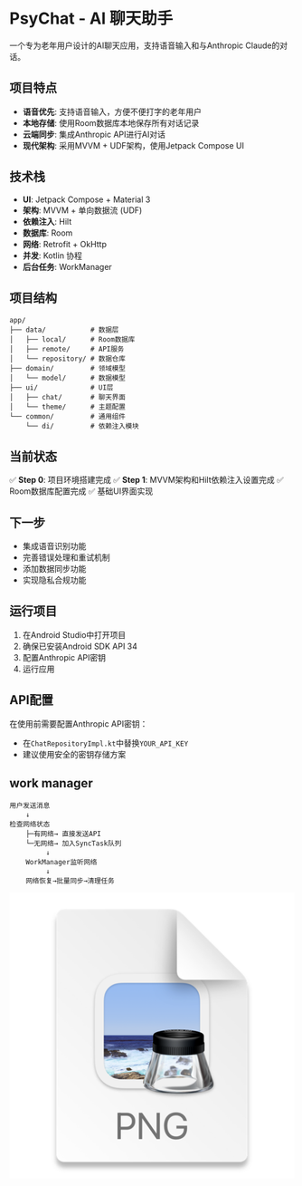 # PsyChat - AI 聊天助手

一个专为老年用户设计的AI聊天应用，支持语音输入和与Anthropic Claude的对话。

## 项目特点

- **语音优先**: 支持语音输入，方便不便打字的老年用户
- **本地存储**: 使用Room数据库本地保存所有对话记录
- **云端同步**: 集成Anthropic API进行AI对话
- **现代架构**: 采用MVVM + UDF架构，使用Jetpack Compose UI

## 技术栈

- **UI**: Jetpack Compose + Material 3
- **架构**: MVVM + 单向数据流 (UDF)
- **依赖注入**: Hilt
- **数据库**: Room
- **网络**: Retrofit + OkHttp
- **并发**: Kotlin 协程
- **后台任务**: WorkManager

## 项目结构

```text
app/
├── data/           # 数据层
│   ├── local/      # Room数据库
│   ├── remote/     # API服务
│   └── repository/ # 数据仓库
├── domain/         # 领域模型
│   └── model/      # 数据模型
├── ui/             # UI层
│   ├── chat/       # 聊天界面
│   └── theme/      # 主题配置
└── common/         # 通用组件
    └── di/         # 依赖注入模块
```

## 当前状态

✅ **Step 0**: 项目环境搭建完成
✅ **Step 1**: MVVM架构和Hilt依赖注入设置完成
✅ Room数据库配置完成
✅ 基础UI界面实现

## 下一步

- 集成语音识别功能
- 完善错误处理和重试机制
- 添加数据同步功能
- 实现隐私合规功能

## 运行项目

1. 在Android Studio中打开项目
2. 确保已安装Android SDK API 34
3. 配置Anthropic API密钥
4. 运行应用

## API配置

在使用前需要配置Anthropic API密钥：

- 在`ChatRepositoryImpl.kt`中替换`YOUR_API_KEY`
- 建议使用安全的密钥存储方案

## work manager
```text
用户发送消息
    ↓
检查网络状态
    ├─有网络→ 直接发送API
    └─无网络→ 加入SyncTask队列
         ↓
    WorkManager监听网络
         ↓
    网络恢复→批量同步→清理任务
```

![img.png](img.png)